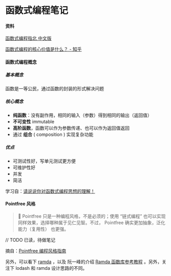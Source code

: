 # 函数式编程笔记



#### 资料

[函数式编程指北 中文版](https://llh911001.gitbook.io/mostly-adequate-guide-chinese)

[函数式编程的核心价值是什么？ - 知乎](https://www.zhihu.com/question/471098472)



#### 函数式编程概念

##### 基本概念

函数是一等公民，通过函数的封装的形式解决问题

##### 核心概念

- **纯函数**：没有副作用，相同的输入（参数）得到相同的输出（返回值）
- **不可变性** immutable
- **高阶函数**，函数可以作为参数传递、也可以作为返回值返回
- 通过 **组合** ( composition ) 实现复杂功能

##### 优点

- 可测试性好，写单元测试更方便
- 可维护性好
- 并发
- 简洁

学习自：[请说说你对函数式编程思想的理解！](https://www.bilibili.com/video/BV1WQkEYuEFW)



#### Pointfree 风格

> 👀 Pointfree 只是一种编程风格，不是必须的；使用 “链式编程” 也可以实现同样效果，选择哪种属于见仁见智。不过， Pointfree 确实更加抽象，泛化能力（复用性） 也更强。

// TODO 已读，待做笔记

摘自：[Pointfree 编程风格指南](https://www.ruanyifeng.com/blog/2017/03/pointfree.html)

另外，可以看下 [ramda](https://github.com/ramda/ramda) ，以及 阮一峰的介绍 [Ramda 函数库参考教程](https://www.ruanyifeng.com/blog/2017/03/ramda.html) 。另外，关注下 lodash 和 ramda 设计思路的不同。